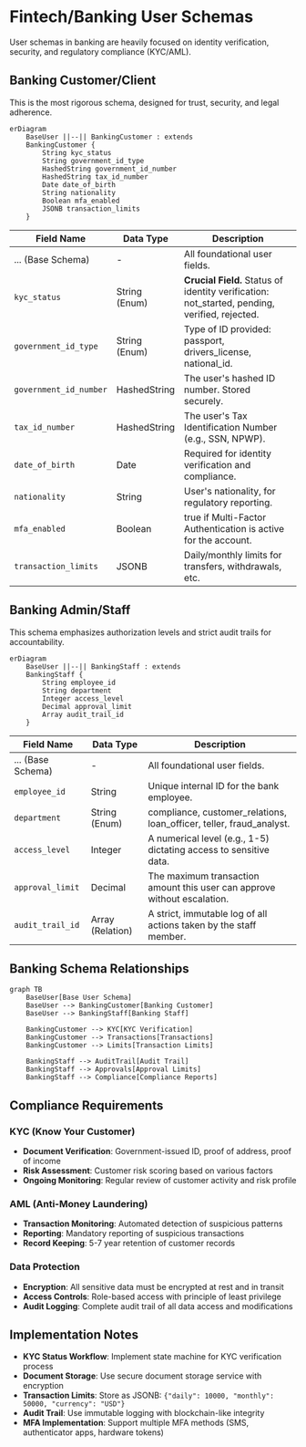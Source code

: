 # Fintech/Banking User Schemas

User schemas in banking are heavily focused on identity verification, security, and regulatory compliance (KYC/AML).

## Banking Customer/Client

This is the most rigorous schema, designed for trust, security, and legal adherence.

```mermaid
erDiagram
    BaseUser ||--|| BankingCustomer : extends
    BankingCustomer {
        String kyc_status
        String government_id_type
        HashedString government_id_number
        HashedString tax_id_number
        Date date_of_birth
        String nationality
        Boolean mfa_enabled
        JSONB transaction_limits
    }
```

| Field Name | Data Type | Description |
|------------|-----------|-------------|
| ... (Base Schema) | - | All foundational user fields. |
| `kyc_status` | String (Enum) | **Crucial Field.** Status of identity verification: not_started, pending, verified, rejected. |
| `government_id_type` | String (Enum) | Type of ID provided: passport, drivers_license, national_id. |
| `government_id_number` | HashedString | The user's hashed ID number. Stored securely. |
| `tax_id_number` | HashedString | The user's Tax Identification Number (e.g., SSN, NPWP). |
| `date_of_birth` | Date | Required for identity verification and compliance. |
| `nationality` | String | User's nationality, for regulatory reporting. |
| `mfa_enabled` | Boolean | true if Multi-Factor Authentication is active for the account. |
| `transaction_limits` | JSONB | Daily/monthly limits for transfers, withdrawals, etc. |

## Banking Admin/Staff

This schema emphasizes authorization levels and strict audit trails for accountability.

```mermaid
erDiagram
    BaseUser ||--|| BankingStaff : extends
    BankingStaff {
        String employee_id
        String department
        Integer access_level
        Decimal approval_limit
        Array audit_trail_id
    }
```

| Field Name | Data Type | Description |
|------------|-----------|-------------|
| ... (Base Schema) | - | All foundational user fields. |
| `employee_id` | String | Unique internal ID for the bank employee. |
| `department` | String (Enum) | compliance, customer_relations, loan_officer, teller, fraud_analyst. |
| `access_level` | Integer | A numerical level (e.g., 1-5) dictating access to sensitive data. |
| `approval_limit` | Decimal | The maximum transaction amount this user can approve without escalation. |
| `audit_trail_id` | Array (Relation) | A strict, immutable log of all actions taken by the staff member. |

## Banking Schema Relationships

```mermaid
graph TB
    BaseUser[Base User Schema]
    BaseUser --> BankingCustomer[Banking Customer]
    BaseUser --> BankingStaff[Banking Staff]
    
    BankingCustomer --> KYC[KYC Verification]
    BankingCustomer --> Transactions[Transactions]
    BankingCustomer --> Limits[Transaction Limits]
    
    BankingStaff --> AuditTrail[Audit Trail]
    BankingStaff --> Approvals[Approval Limits]
    BankingStaff --> Compliance[Compliance Reports]
```

## Compliance Requirements

### KYC (Know Your Customer)
- **Document Verification**: Government-issued ID, proof of address, proof of income
- **Risk Assessment**: Customer risk scoring based on various factors
- **Ongoing Monitoring**: Regular review of customer activity and risk profile

### AML (Anti-Money Laundering)
- **Transaction Monitoring**: Automated detection of suspicious patterns
- **Reporting**: Mandatory reporting of suspicious transactions
- **Record Keeping**: 5-7 year retention of customer records

### Data Protection
- **Encryption**: All sensitive data must be encrypted at rest and in transit
- **Access Controls**: Role-based access with principle of least privilege
- **Audit Logging**: Complete audit trail of all data access and modifications

## Implementation Notes

- **KYC Status Workflow**: Implement state machine for KYC verification process
- **Document Storage**: Use secure document storage service with encryption
- **Transaction Limits**: Store as JSONB: `{"daily": 10000, "monthly": 50000, "currency": "USD"}`
- **Audit Trail**: Use immutable logging with blockchain-like integrity
- **MFA Implementation**: Support multiple MFA methods (SMS, authenticator apps, hardware tokens) 